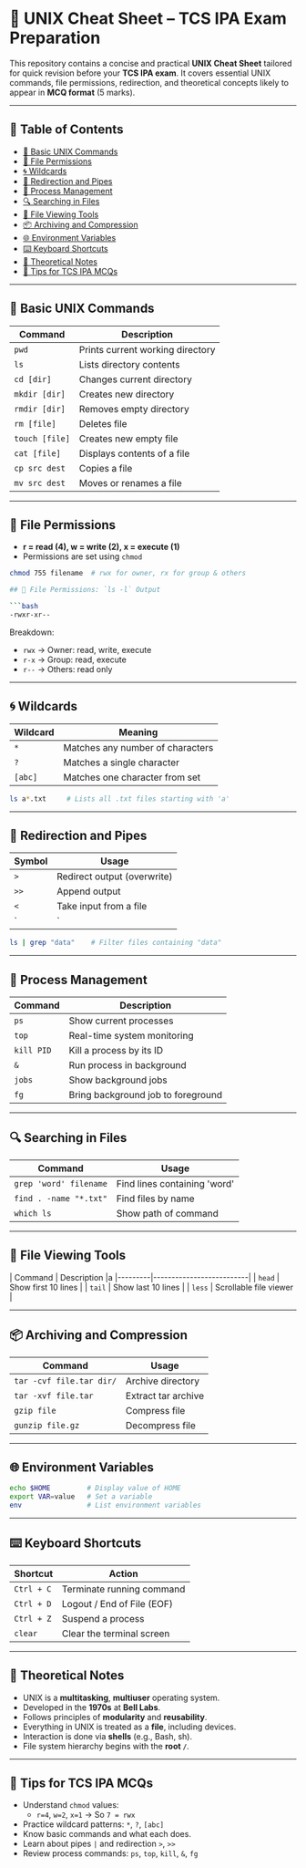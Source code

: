 # 🐧 UNIX Cheat Sheet – TCS IPA Exam Preparation

This repository contains a concise and practical **UNIX Cheat Sheet** tailored for quick revision before your **TCS IPA exam**. It covers essential UNIX commands, file permissions, redirection, and theoretical concepts likely to appear in **MCQ format** (5 marks).

---

## 📌 Table of Contents

- [🧾 Basic UNIX Commands](#basic-unix-commands)
- [🔐 File Permissions](#file-permissions)
- [🌀 Wildcards](#wildcards)
- [🔁 Redirection and Pipes](#redirection-and-pipes)
- [🧠 Process Management](#process-management)
- [🔍 Searching in Files](#searching-in-files)
- [📄 File Viewing Tools](#file-viewing-tools)
- [📦 Archiving and Compression](#archiving-and-compression)
- [🌐 Environment Variables](#environment-variables)
- [⌨️ Keyboard Shortcuts](#keyboard-shortcuts)
- [🧠 Theoretical Notes](#theoretical-notes)
- [🎯 Tips for TCS IPA MCQs](#tips-for-tcs-ipa-mcqs)

---

## 🧾 Basic UNIX Commands

| Command         | Description                          |
|-----------------|--------------------------------------|
| `pwd`           | Prints current working directory     |
| `ls`            | Lists directory contents             |
| `cd [dir]`      | Changes current directory            |
| `mkdir [dir]`   | Creates new directory                |
| `rmdir [dir]`   | Removes empty directory              |
| `rm [file]`     | Deletes file                         |
| `touch [file]`  | Creates new empty file               |
| `cat [file]`    | Displays contents of a file          |
| `cp src dest`   | Copies a file                        |
| `mv src dest`   | Moves or renames a file              |

---

## 🔐 File Permissions

- **r = read (4), w = write (2), x = execute (1)**
- Permissions are set using `chmod`
  
```bash
chmod 755 filename  # rwx for owner, rx for group & others

## 📁 File Permissions: `ls -l` Output

```bash
-rwxr-xr-- 
```

Breakdown:
- `rwx` → Owner: read, write, execute  
- `r-x` → Group: read, execute  
- `r--` → Others: read only  

---

## 🌀 Wildcards

| Wildcard | Meaning                          |
|----------|----------------------------------|
| `*`      | Matches any number of characters |
| `?`      | Matches a single character       |
| `[abc]`  | Matches one character from set   |

```bash
ls a*.txt     # Lists all .txt files starting with 'a'
```

---

## 🔁 Redirection and Pipes

| Symbol | Usage                        |
|--------|------------------------------|
| `>`    | Redirect output (overwrite)  |
| `>>`   | Append output                |
| `<`    | Take input from a file       |
| `|`    | Pipe output to another cmd   |

```bash
ls | grep "data"    # Filter files containing "data"
```

---

## 🧠 Process Management

| Command     | Description                         |
|-------------|-------------------------------------|
| `ps`        | Show current processes              |
| `top`       | Real-time system monitoring         |
| `kill PID`  | Kill a process by its ID            |
| `&`         | Run process in background           |
| `jobs`      | Show background jobs                |
| `fg`        | Bring background job to foreground  |

---

## 🔍 Searching in Files

| Command                      | Usage                            |
|-----------------------------|----------------------------------|
| `grep 'word' filename`      | Find lines containing 'word'     |
| `find . -name "*.txt"`      | Find files by name               |
| `which ls`                  | Show path of command             |

---

## 📄 File Viewing Tools

| Command | Description              |a
|---------|--------------------------|
| `head`  | Show first 10 lines      |
| `tail`  | Show last 10 lines       |
| `less`  | Scrollable file viewer   |

---

## 📦 Archiving and Compression

| Command                  | Usage                          |
|--------------------------|--------------------------------|
| `tar -cvf file.tar dir/` | Archive directory              |
| `tar -xvf file.tar`      | Extract tar archive            |
| `gzip file`              | Compress file                  |
| `gunzip file.gz`         | Decompress file                |

---

## 🌐 Environment Variables

```bash
echo $HOME         # Display value of HOME
export VAR=value   # Set a variable
env                # List environment variables
```

---

## ⌨️ Keyboard Shortcuts

| Shortcut   | Action                         |
|------------|--------------------------------|
| `Ctrl + C` | Terminate running command      |
| `Ctrl + D` | Logout / End of File (EOF)     |
| `Ctrl + Z` | Suspend a process              |
| `clear`    | Clear the terminal screen      |

---

## 🧠 Theoretical Notes

- UNIX is a **multitasking**, **multiuser** operating system.
- Developed in the **1970s** at **Bell Labs**.
- Follows principles of **modularity** and **reusability**.
- Everything in UNIX is treated as a **file**, including devices.
- Interaction is done via **shells** (e.g., Bash, sh).
- File system hierarchy begins with the **root `/`**.

---

## 🎯 Tips for TCS IPA MCQs

- Understand `chmod` values:  
  - `r=4`, `w=2`, `x=1` → So `7 = rwx`
- Practice wildcard patterns: `*`, `?`, `[abc]`
- Know basic commands and what each does.
- Learn about pipes `|` and redirection `>`, `>>`
- Review process commands: `ps`, `top`, `kill`, `&`, `fg`
